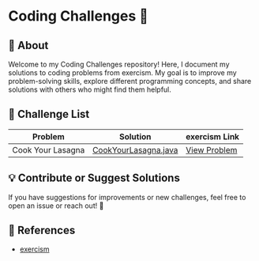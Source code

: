 # Coding Challenges 🚀
## 📌 About
Welcome to my Coding Challenges repository! Here, I document my solutions to coding problems from exercism. My goal is to improve my problem-solving skills, explore different programming concepts, and share solutions with others who might find them helpful.
## 📝 Challenge List

| Problem | Solution | exercism Link |
|---------|---------|--------------|
| Cook Your Lasagna | [CookYourLasagna.java](src/exercism/CookYourLasagna.java) | [View Problem](https://exercism.org/tracks/java/exercises/lasagna) |

## 💡 Contribute or Suggest Solutions
If you have suggestions for improvements or new challenges, feel free to open an issue or reach out! 🚀

## 📖 References
- [exercism](https://exercism.org)

